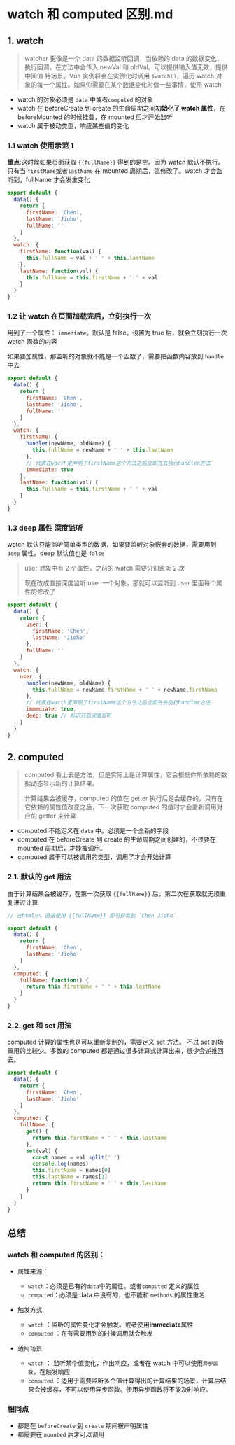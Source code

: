 # watch 和 computed 区别.md

## 1. watch

> watcher 更像是一个 data 的数据监听回调，当依赖的 data 的数据变化，执行回调，在方法中会传入 newVal 和 oldVal。可以提供输入值无效，提供中间值 特场景。Vue 实例将会在实例化时调用 `$watch()`，遍历 watch 对象的每一个属性。如果你需要在某个数据变化时做一些事情，使用 watch

- watch 的对象必须是 `data` 中或者`computed` 的对象
- watch 在 beforeCreate 到 create 的生命周期之间**初始化了 watch 属性**，在 beforeMounted 的时候挂载，在 mounted 后才开始监听
- watch 属于被动类型，响应某些值的变化

### 1.1 watch 使用示范 1

**重点**:这时候如果页面获取 `{{fullName}}` 得到的是空。因为 watch 默认不执行。只有当 `firstName`或者`lastName` 在 mounted 周期后，值修改了。watch 才会监听到，fullName 才会发生变化

```js
export default {
  data() {
    return {
      firstName: 'Chen',
      lastName: 'Jioho',
      fullName: ''
    }
  },
  watch: {
    firstName: function(val) {
      this.fullName = val + ' ' + this.lastName
    },
    lastName: function(val) {
      this.fullName = this.firstName + ' ' + val
    }
  }
}
```

### 1.2 让 watch 在页面加载完后，立刻执行一次

用到了一个属性： `immediate`。默认是 false。设置为 true 后，就会立刻执行一次 watch 函数的内容

如果要加属性，那监听的对象就不能是一个函数了，需要把函数内容放到 `handle` 中去

```js {15}
export default {
  data() {
    return {
      firstName: 'Chen',
      lastName: 'Jioho',
      fullName: ''
    }
  },
  watch: {
    firstName: {
      handler(newName, oldName) {
        this.fullName = newName + ' ' + this.lastName
      },
      // 代表在wacth里声明了firstName这个方法之后立即先去执行handler方法
      immediate: true
    },
    lastName: function(val) {
      this.fullName = this.firstName + ' ' + val
    }
  }
}
```

### 1.3 deep 属性 深度监听

watch 默认只能监听简单类型的数据，如果要监听对象嵌套的数据，需要用到 `deep` 属性。deep 默认值也是 `false`

> user 对象中有 2 个属性，之前的 watch 需要分别监听 2 次
>
> 现在改成直接深度监听 user 一个对象，那就可以监听到 user 里面每个属性的修改了

```js {18}
export default {
  data() {
    return {
      user: {
        firstName: 'Chen',
        lastName: 'Jioho'
      },
      fullName: ''
    }
  },
  watch: {
    user: {
      handler(newName, oldName) {
        this.fullName = newName.firstName + ' ' + newName.firstName
      },
      // 代表在wacth里声明了firstName这个方法之后立即先去执行handler方法
      immediate: true,
      deep: true // 标识开启深度监听
    }
  }
}
```

## 2. computed

> computed 看上去是方法，但是实际上是计算属性，它会根据你所依赖的数据动态显示新的计算结果。
>
> 计算结果会被缓存，computed 的值在 getter 执行后是会缓存的，只有在它依赖的属性值改变之后，下一次获取 computed 的值时才会重新调用对应的 getter 来计算

- computed 不能定义在 `data` 中。必须是一个全新的字段
- computed 在 beforeCreate 到 create 的生命周期之间创建的，不过要在 mounted 周期后，才能被调用。
- computed 属于可以被调用的类型，调用了才会开始计算

### 2.1. 默认的 get 用法

由于计算结果会被缓存，在第一次获取 `{{fullName}}` 后，第二次在获取就无须重复进过计算

```js
// 在html中。直接使用 {{fullName}} 即可获取到 `Chen Jioho`

export default {
  data() {
    return {
      firstName: 'Chen',
      lastName: 'Jioho'
    }
  },
  computed: {
    fullName: function() {
      return this.firstName + ' ' + this.lastName
    }
  }
}
```

### 2.2. get 和 set 用法

computed 计算的属性也是可以重新复制的，需要定义 set 方法。
不过 set 的场景用的比较少。多数的 computed 都是通过很多计算式计算出来，很少会逆推回去。

```js
export default {
  data() {
    return {
      firstName: 'Chen',
      lastName: 'Jioho'
    }
  },
  computed: {
    fullName: {
      get() {
        return this.firstName + ' ' + this.lastName
      },
      set(val) {
        const names = val.split(' ')
        console.log(names)
        this.firstName = names[0]
        this.lastName = names[1]
        return this.firstName + ' ' + this.lastName
      }
    }
  }
}
```

## 总结

### watch 和 computed 的区别：

- 属性来源：

  - `watch`：必须是已有的`data`中的属性。或者`computed` 定义的属性
  - `computed`：必须是 data 中没有的，也不能和 `methods` 的属性重名

- 触发方式

  - `watch` ：监听的属性变化才会触发。或者使用**immediate**属性
  - `computed` ：在有需要用到的时候调用就会触发

- 适用场景
  - `watch` ： 监听某个值变化，作出响应，或者在 watch 中可以使用`异步函数`，在触发响应
  - `computed` ：适用于需要监听多个值计算得出的计算结果的场景，计算后结果会被缓存，不可以使用异步函数。使用异步函数将不能及时响应。

### 相同点

- 都是在 `beforeCreate` 到 `create` 期间被声明属性
- 都需要在 `mounted` 后才可以调用
